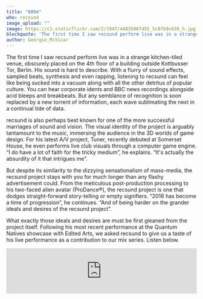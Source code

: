 ```yaml
---
title: "0094"
who: recsund
image_upload: ""
image: https://c1.staticflickr.com/2/1947/44835067455_5c87b9c638_h.jpg
blockquote: 'The first time I saw recsund perform live was in a strange kitchen-tiled venue, obscurely placed on the 4th floor of a building outside Kottbusser Tor, Berlin. His sound is hard to describe. With a flurry of sound effects, sampled beats, synthesis and even rapping, listening to recsund can feel like being sucked into a vacuum along with all the other detritus of popular culture. You can hear corporate idents and BBC news recordings alongside acid bleeps and breakbeats. But any semblance of recognition is soon replaced by a new torrent of information, each wave sublimating the next in a continual tide of data. '
author: Georgie_McVicar
---
```

The first time I saw recsund perform live was in a strange kitchen-tiled venue, obscurely placed on the 4th floor of a building outside Kottbusser Tor, Berlin. His sound is hard to describe. With a flurry of sound effects, sampled beats, synthesis and even rapping, listening to recsund can feel like being sucked into a vacuum along with all the other detritus of popular culture. You can hear corporate idents and BBC news recordings alongside acid bleeps and breakbeats. But any semblance of recognition is soon replaced by a new torrent of information, each wave sublimating the next in a continual tide of data. 

recsund is also perhaps best known for one of the more successful marriages of sound and vision. The visual identity of the project is arguably tantamount to the music, immersing the audience in the 3D worlds of game design. For his latest A/V project, Tuner, recently debuted at Somerset House, he even performs live club visuals through a computer game engine. “I do have a lot of faith for the tricky medium”, he explains. “It's actually the absurdity of it that intrigues me”. 

But despite its similarity to the dizzying sensationalism of mass-media, the recsund project stays with you for much longer than any flashy advertisement could. From the meticulous post-production processing to his two-faced alien avatar (ProDance®), the recsund project is one that dodges straight-forward story-telling or empty signifiers. “2018 has become a time of progression”, he continues. “And of being harder on the grander ideals and desires of the recsund project”. 

What exactly those ideals and desires are must be first gleaned from the project itself. Following his most recent performance at the Quantum Natives showcase with Edited Arts, we asked recsund to give us a taste of his live performance as a contribution to our mix series. Listen below. 

<iframe width="100%" height="120" src="https://www.mixcloud.com/widget/iframe/?hide_cover=1&light=1&feed=%2Fstraylandings%2F0094-recsund%2F" frameborder="0" ></iframe>